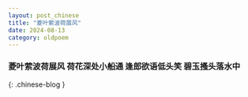 ```yaml
---
layout: post_chinese
title: "菱叶萦波荷展风"
date: 2024-08-13
category: oldpoem
---
```


### 菱叶萦波荷展风 荷花深处小船通 逢郎欲语低头笑 碧玉搔头落水中
{: .chinese-blog }
